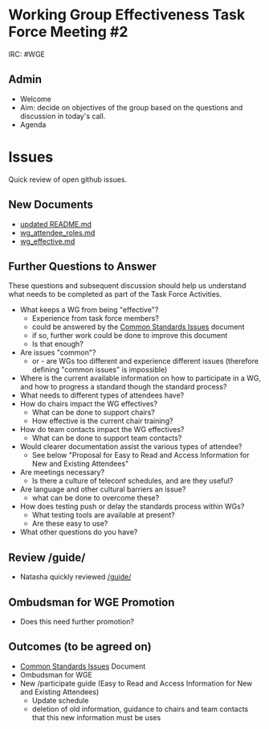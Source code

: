 # Working Group Effectiveness Task Force Meeting #2
IRC: #WGE

## Admin
* Welcome
* Aim: decide on objectives of the group based on the questions and discussion in today's call.
* Agenda

# Issues
Quick review of open github issues.

## New Documents
* [updated README.md](README.md)
* [wg_attendee_roles.md](wg_attendee_roles.md)
* [wg_effective.md](wg_effective.md)

## Further Questions to Answer
These questions and subsequent discussion should help us understand what needs to be completed as part of the Task Force Activities. 

* What keeps a WG from being "effective"?
  * Experience from task force members?
  * could be answered by the [Common Standards Issues](https://github.com/w3c/wg-effectiveness/blob/master/CSI.md) document
  * if so, further work could be done to improve this document
  * Is that enough?
* Are issues "common"?
  * or - are WGs too different and experience different issues (therefore defining "common issues" is impossible)
* Where is the current available information on how to participate in a WG, and how to progress a standard though the standard process?
* What needs to different types of attendees have?
* How do chairs impact the WG effectives?
  * What can be done to support chairs?
  * How effective is the current chair training?
* How do team contacts impact the WG effectives?
  * What can be done to support team contacts?
* Would clearer documentation assist the various types of attendee?
  * See below "Proposal for Easy to Read and Access Information for New and Existing Attendees"
* Are meetings necessary?
  * Is there a culture of teleconf schedules, and are they useful?
* Are language and other cultural barriers an issue?
  * what can be done to overcome these?
* How does testing push or delay the standards process within WGs?
  * What testing tools are available at present?
  * Are these easy to use?
* What other questions do you have?

## Review /guide/
* Natasha quickly reviewed [/guide/](https://www.w3.org/Guide/)

## Ombudsman for WGE Promotion
* Does this need further promotion?

## Outcomes (to be agreed on)
* [Common Standards Issues](https://github.com/w3c/wg-effectiveness/blob/master/CSI.md) Document
* Ombudsman for WGE
* New /participate guide (Easy to Read and Access Information for New and Existing Attendees)
  * Update schedule 
  * deletion of old information, guidance to chairs and team contacts that this new information must be uses


